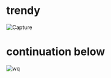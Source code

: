 # trendy


![Capture](https://user-images.githubusercontent.com/44953808/121226505-5236c180-c893-11eb-9fbd-144c52d33605.PNG)

# continuation below

![wq](https://user-images.githubusercontent.com/44953808/121226732-8f9b4f00-c893-11eb-8cb8-c8141655d994.PNG)

